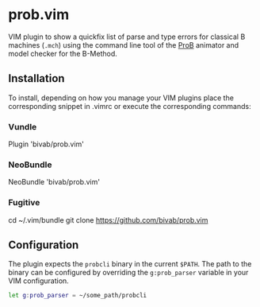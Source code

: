 # prob.vim

VIM plugin to show a quickfix list of parse and type errors for classical B
machines (`.mch`) using the command line tool of the
[ProB](http://stups.hhu.de/ProB) animator and model checker for the B-Method.

## Installation

To install, depending on how you manage your VIM plugins place the
corresponding snippet in .vimrc or execute the corresponding commands:

### Vundle

Plugin 'bivab/prob.vim'

### NeoBundle

NeoBundle 'bivab/prob.vim'

### Fugitive

cd ~/.vim/bundle
git clone https://github.com/bivab/prob.vim

## Configuration

The plugin expects the `probcli` binary in the current `$PATH`. The path to the
binary can be configured by overriding the `g:prob_parser` variable in your
VIM configuration.

```sh
let g:prob_parser = ~/some_path/probcli
```
